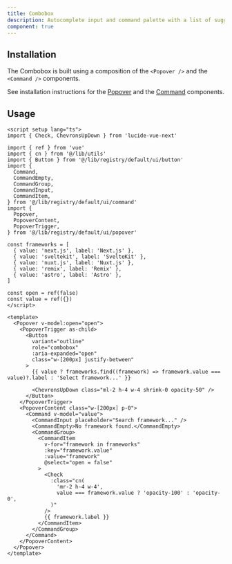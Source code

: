 ```yaml
---
title: Combobox
description: Autocomplete input and command palette with a list of suggestions.
component: true
---
```


<ComponentPreview name="ComboboxDemo" /> 

## Installation

The Combobox is built using a composition of the `<Popover />` and the `<Command />` components.

See installation instructions for the [Popover](/docs/components/popover#installation) and the [Command](/docs/components/command#installation) components.

## Usage

```vue
<script setup lang="ts">
import { Check, ChevronsUpDown } from 'lucide-vue-next'

import { ref } from 'vue'
import { cn } from '@/lib/utils'
import { Button } from '@/lib/registry/default/ui/button'
import {
  Command,
  CommandEmpty,
  CommandGroup,
  CommandInput,
  CommandItem,
} from '@/lib/registry/default/ui/command'
import {
  Popover,
  PopoverContent,
  PopoverTrigger,
} from '@/lib/registry/default/ui/popover'

const frameworks = [
  { value: 'next.js', label: 'Next.js' },
  { value: 'sveltekit', label: 'SvelteKit' },
  { value: 'nuxt.js', label: 'Nuxt.js' },
  { value: 'remix', label: 'Remix' },
  { value: 'astro', label: 'Astro' },
]

const open = ref(false)
const value = ref({})
</script>

<template>
  <Popover v-model:open="open">
    <PopoverTrigger as-child>
      <Button
        variant="outline"
        role="combobox"
        :aria-expanded="open"
        class="w-[200px] justify-between"
      >
        {{ value ? frameworks.find((framework) => framework.value === value)?.label : 'Select framework...' }}

        <ChevronsUpDown class="ml-2 h-4 w-4 shrink-0 opacity-50" />
      </Button>
    </PopoverTrigger>
    <PopoverContent class="w-[200px] p-0">
      <Command v-model="value">
        <CommandInput placeholder="Search framework..." />
        <CommandEmpty>No framework found.</CommandEmpty>
        <CommandGroup>
          <CommandItem
            v-for="framework in frameworks"
            :key="framework.value"
            :value="framework"
            @select="open = false"
          >
            <Check
              :class="cn(
                'mr-2 h-4 w-4',
                value === framework.value ? 'opacity-100' : 'opacity-0',
              )"
            />
            {{ framework.label }}
          </CommandItem>
        </CommandGroup>
      </Command>
    </PopoverContent>
  </Popover>
</template>
```

 